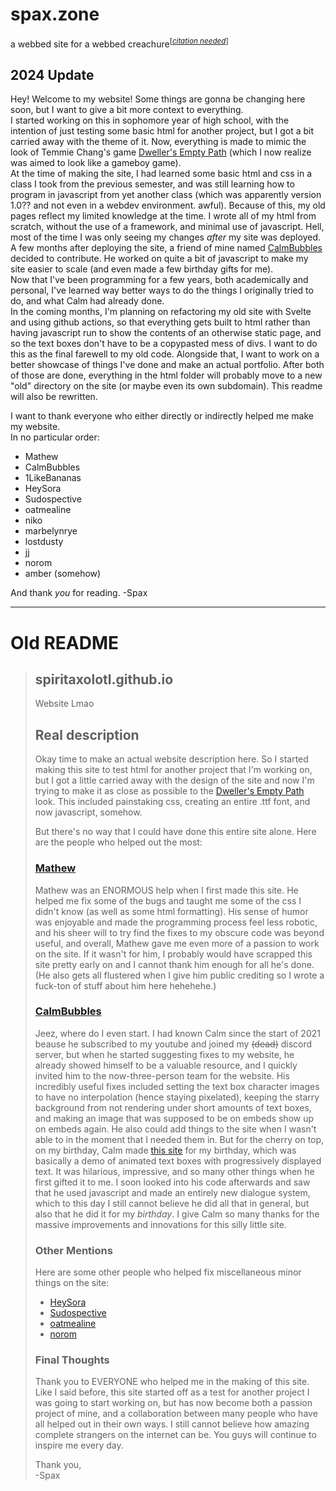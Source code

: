 # spax.zone

a webbed site for a webbed creachure<sup>[<i><a href="https://en.wikipedia.org/wiki/Citation_needed">citation needed</a></i>]</sup>

## 2024 Update
Hey! Welcome to my website! Some things are gonna be changing here soon, but I want to give a bit more context to everything.  
I started working on this in sophomore year of high school, with the intention of just testing some basic html for another project, but I got a bit carried away with the theme of it. Now, everything is made to mimic the look of Temmie Chang's game [Dweller's Empty Path](https://tuyoki.itch.io/dwellers-empty-path) (which I now realize was aimed to look like a gameboy game).  
At the time of making the site, I had learned some basic html and css in a class I took from the previous semester, and was still learning how to program in javascript from yet another class (which was apparently version 1.0?? and not even in a webdev environment. awful). Because of this, my old pages reflect my limited knowledge at the time. I wrote all of my html from scratch, without the use of a framework, and minimal use of javascript. Hell, most of the time I was only seeing my changes *after* my site was deployed.  
A few months after deploying the site, a friend of mine named [CalmBubbles](https://github.com/CalmBubbles) decided to contribute. He worked on quite a bit of javascript to make my site easier to scale (and even made a few birthday gifts for me).  
Now that I've been programming for a few years, both academically and personal, I've learned way better ways to do the things I originally tried to do, and what Calm had already done.  
In the coming months, I'm planning on refactoring my old site with Svelte and using github actions, so that everything gets built to html rather than having javascript run to show the contents of an otherwise static page, and so the text boxes don't have to be a copypasted mess of divs. I want to do this as the final farewell to my old code. Alongside that, I want to work on a better showcase of things I've done and make an actual portfolio. After both of those are done, everything in the html folder will probably move to a new "old" directory on the site (or maybe even its own subdomain). This readme will also be rewritten.  

I want to thank everyone who either directly or indirectly helped me make my website.  
In no particular order:
- Mathew
- CalmBubbles
- 1LikeBananas
- HeySora
- Sudospective
- oatmealine
- niko
- marbelynrye
- lostdusty
- jj
- norom
- amber (somehow)

And thank *you* for reading.
\-Spax

---

# Old README

> ## spiritaxolotl.github.io
> Website Lmao
>
> ## Real description
> Okay time to make an actual website description here. So I started making this site to test html for another project
> that I'm working on, but I got a little carried away with the design of the site and now I'm trying to make it as close
> as possible to the [Dweller's Empty Path](https://tuyoki.itch.io/dwellers-empty-path) look. This included painstaking css,
> creating an entire .ttf font, and now javascript, somehow.
>
> But there's no way that I could have done this entire site alone. Here are the people who helped out the most:
>
> ### [Mathew](https://github.com/mathew27700)
> Mathew was an ENORMOUS help when I first made this site. He helped me fix some of the bugs and taught me some of
> the css I didn't know (as well as some html formatting). His sense of humor was enjoyable and made the programming
> process feel less robotic, and his sheer will to try find the fixes to my obscure code was beyond useful, and overall,
> Mathew gave me even more of a passion to work on the site. If it wasn't for him, I probably would have scrapped
> this site pretty early on and I cannot thank him enough for all he's done. (He also gets all flustered when I give
> him public crediting so I wrote a fuck-ton of stuff about him here hehehehe.)
>
> ### [CalmBubbles](https://github.com/CalmBubbles)
> Jeez, where do I even start. I had known Calm since the start of 2021 beause he subscribed to my youtube and joined
> my ~~(dead)~~ discord server, but when he started suggesting fixes to my website, he already showed himself to be a
> valuable resource, and I quickly invited him to the now-three-person team for the website. His incredibly useful fixes
> included setting the text box character images to have no interpolation (hence staying pixelated), keeping the starry
> background from not rendering under short amounts of text boxes, and making an image that was supposed to be on embeds
> show up on embeds again. He also could add things to the site when I wasn't able to in the moment that I needed them in.
> But for the cherry on top, on my birthday, Calm made [this site](https://spiritaxolotl.github.io/html/spaxDay) for my
> birthday, which was basically a demo of animated text boxes with progressively displayed text. It was hilarious,
> impressive, and so many other things when he first gifted it to me. I soon looked into his code afterwards and saw that he
> used javascript and made an entirely new dialogue system, which to this day I still cannot believe he did all that in
> general, but also that he did it for my *birthday*. I give Calm so many thanks for the massive improvements and
> innovations for this silly little site.
>
> ### Other Mentions
> Here are some other people who helped fix miscellaneous minor things on the site:
> - [HeySora](https://www.heysora.net)
> - [Sudospective](https://sudospective.net)
> - [oatmealine](https://oat.zone)
> - [norom](https://twitter.com/_norom_)
>
> ### Final Thoughts
> Thank you to EVERYONE who helped me in the making of this site. Like I said before, this site started off as a test for
> another project I was going to start working on, but has now become both a passion project of mine, and a collaboration
> between many people who have all helped out in their own ways. I still cannot believe how amazing complete strangers on
> the internet can be. You guys will continue to inspire me every day.
>
> Thank you,  
> -Spax
